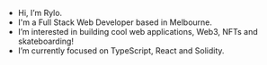 - Hi, I’m Rylo.
- I'm a Full Stack Web Developer based in Melbourne.
- I’m interested in building cool web applications, Web3, NFTs and skateboarding!
- I’m currently focused on TypeScript, React and Solidity.

<!---
Rylo-13/Rylo-13 is a ✨ special ✨ repository because its `README.md` (this file) appears on your GitHub profile.
You can click the Preview link to take a look at your changes.
--->
